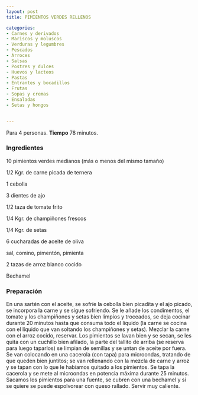 ```yaml
---
layout: post
title: PIMIENTOS VERDES RELLENOS

categories:
- Carnes y derivados
- Mariscos y moluscos
- Verduras y legumbres
- Pescados
- Arroces
- Salsas
- Postres y dulces
- Huevos y lacteos
- Pastas
- Entrantes y bocadillos
- Frutas
- Sopas y cremas
- Ensaladas
- Setas y hongos
 

---
```


Para 4 personas.
<b>Tiempo</b> 78 minutos.

<h3>Ingredientes</h3>

10 pimientos verdes medianos (más o menos del mismo tamaño)

1/2 Kgr. de carne picada de ternera

1 cebolla

3 dientes de ajo

1/2 taza de tomate frito

1/4 Kgr. de champiñones frescos

1/4 Kgr. de setas

6 cucharadas de aceite de oliva

sal, comino, pimentón, pimienta

2 tazas de arroz blanco cocido

Bechamel

<h3>Preparación</h3>

En una sartén con el aceite, se sofríe la cebolla bien picadita y el ajo picado, se incorpora la carne y se sigue sofriendo. Se le añade los condimentos, el tomate y los champiñones y setas bien limpios y troceados, se deja cocinar durante 20 minutos hasta que consuma todo el líquido (la carne se cocina con el líquido que van soltando los champiñones y setas). Mezclar la carne con el arroz cocido, reservar. Los pimientos se lavan bien y se secan, se les quita con un cuchillo bien afilado, la parte del tallito de arriba (se reserva para luego taparlos) se limpian de semillas y se untan de aceite por fuera. Se van colocando en una cacerola (con tapa) para microondas, tratando de que queden bien juntitos; se van rellenando con la mezcla de carne y arroz y se tapan con lo que le habíamos quitado a los pimientos. Se tapa la cacerola y se mete al microondas en potencia máxima durante 25 minutos. Sacamos los pimientos para una fuente, se cubren con una bechamel y si se quiere se puede espolvorear con queso rallado. Servir muy caliente.


